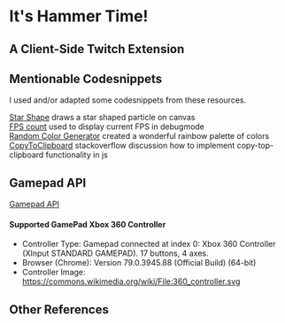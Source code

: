 # It's Hammer Time!

## A Client-Side Twitch Extension

## Mentionable Codesnippets

I used and/or adapted some codesnippets from these resources.

[Star Shape](https://stackoverflow.com/questions/25837158/how-to-draw-a-star-by-using-canvas-html5) draws a star shaped particle on canvas  
[FPS count](https://www.growingwiththeweb.com/2017/12/fast-simple-js-fps-counter.html) used to display current FPS in debugmode  
[Random Color Generator](https://stackoverflow.com/a/7419630) created a wonderful rainbow palette of colors  
[CopyToClipboard](https://stackoverflow.com/questions/400212/how-do-i-copy-to-the-clipboard-in-javascript) stackoverflow discussion how to implement copy-top-clipboard functionality in js

## Gamepad API

[Gamepad API](https://developer.mozilla.org/en-US/docs/Web/API/Gamepad_API/Using_the_Gamepad_API)

#### Supported GamePad Xbox 360 Controller

-   Controller Type: Gamepad connected at index 0: Xbox 360 Controller (XInput STANDARD GAMEPAD). 17 buttons, 4 axes.
-   Browser (Chrome): Version 79.0.3945.88 (Official Build) (64-bit)
-   Controller Image: https://commons.wikimedia.org/wiki/File:360_controller.svg

## Other References

